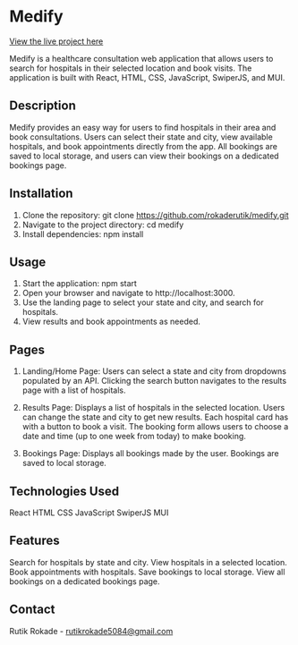 # Medify

[View the live project here](https://medify-blush-nine.vercel.app/)

Medify is a healthcare consultation web application that allows users to search for hospitals in their selected location and book visits. The application is built with React, HTML, CSS, JavaScript, SwiperJS, and MUI.

## Description
Medify provides an easy way for users to find hospitals in their area and book consultations. Users can select their state and city, view available hospitals, and book appointments directly from the app. All bookings are saved to local storage, and users can view their bookings on a dedicated bookings page.

## Installation
1. Clone the repository:
    git clone https://github.com/rokaderutik/medify.git
2. Navigate to the project directory:
    cd medify
3. Install dependencies:
    npm install

## Usage
1. Start the application:
    npm start
2. Open your browser and navigate to http://localhost:3000.
3.  Use the landing page to select your state and city, and search for hospitals.
4.  View results and book appointments as needed.

## Pages
1.  Landing/Home Page:
Users can select a state and city from dropdowns populated by an API.
Clicking the search button navigates to the results page with a list of hospitals.

2.  Results Page:
Displays a list of hospitals in the selected location.
Users can change the state and city to get new results.
Each hospital card has with a button to book a visit.
The booking form allows users to choose a date and time (up to one week from today) to make booking.

3.  Bookings Page:
Displays all bookings made by the user.
Bookings are saved to local storage.

##  Technologies Used
React
HTML
CSS
JavaScript
SwiperJS
MUI

##  Features
Search for hospitals by state and city.
View hospitals in a selected location.
Book appointments with hospitals.
Save bookings to local storage.
View all bookings on a dedicated bookings page.

##  Contact
Rutik Rokade - rutikrokade5084@gmail.com
